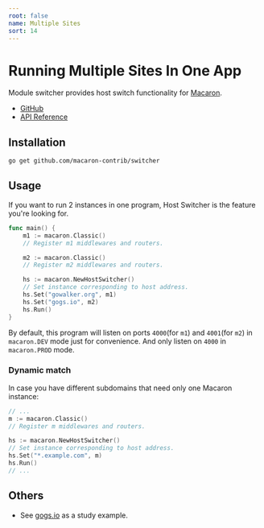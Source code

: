 ```yaml
---
root: false
name: Multiple Sites
sort: 14
---
```


# Running Multiple Sites In One App

Module switcher provides host switch functionality for [Macaron](https://github.com/Unknwon/macaron).

- [GitHub](https://github.com/macaron-contrib/switcher)
- [API Reference](https://gowalker.org/github.com/macaron-contrib/switcher)

## Installation

	go get github.com/macaron-contrib/switcher

## Usage

If you want to run 2 instances in one program, Host Switcher is the feature you're looking for.

```go
func main() {
	m1 := macaron.Classic()
	// Register m1 middlewares and routers.

	m2 := macaron.Classic()
	// Register m2 middlewares and routers.

	hs := macaron.NewHostSwitcher()
	// Set instance corresponding to host address.
	hs.Set("gowalker.org", m1)
	hs.Set("gogs.io", m2)
	hs.Run()
}
```

By default, this program will listen on ports `4000`(for `m1`) and `4001`(for `m2`) in `macaron.DEV` mode just for convenience. And only listen on `4000` in `macaron.PROD` mode.

### Dynamic match

In case you have different subdomains that need only one Macaron instance:

```go
// ...
m := macaron.Classic()
// Register m middlewares and routers.

hs := macaron.NewHostSwitcher()
// Set instance corresponding to host address.
hs.Set("*.example.com", m)
hs.Run()
// ...
```

## Others

- See [gogs.io](https://github.com/gogits/gogsweb) as a study example.
